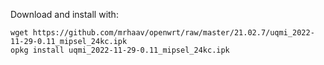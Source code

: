 Download and install with:

```
wget https://github.com/mrhaav/openwrt/raw/master/21.02.7/uqmi_2022-11-29-0.11_mipsel_24kc.ipk
opkg install uqmi_2022-11-29-0.11_mipsel_24kc.ipk
```
